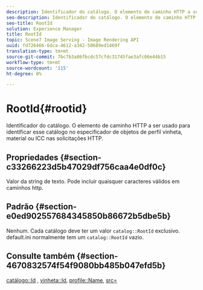 ```yaml
---
description: Identificador do catálogo. O elemento de caminho HTTP a ser usado para identificar esse catálogo no especificador de objetos de perfil vinheta, material ou ICC nas solicitações HTTP.
seo-description: Identificador do catálogo. O elemento de caminho HTTP a ser usado para identificar esse catálogo no especificador de objetos de perfil vinheta, material ou ICC nas solicitações HTTP.
seo-title: RootId
solution: Experience Manager
title: RootId
topic: Scene7 Image Serving - Image Rendering API
uuid: fd726466-6dca-4612-a342-50689ed1469f
translation-type: tm+mt
source-git-commit: 7bc7b3a86fbcdc57cfdc31745fae3afc06e44b15
workflow-type: tm+mt
source-wordcount: '115'
ht-degree: 0%

---
```



# RootId{#rootid}

Identificador do catálogo. O elemento de caminho HTTP a ser usado para identificar esse catálogo no especificador de objetos de perfil vinheta, material ou ICC nas solicitações HTTP.

## Propriedades {#section-c33266223d5b47029df756caa4e0df0c}

Valor da string de texto. Pode incluir quaisquer caracteres válidos em caminhos http.

## Padrão {#section-e0ed902557684345850b86672b5dbe5b}

Nenhum. Cada catálogo deve ter um valor `catalog::RootId` exclusivo. default.ini normalmente tem um `catalog::RootId` vazio.

## Consulte também {#section-4670832574f54f9080bb485b047efd5b}

[catálogo::Id](../../../../../ir-api/material-cat/image-rendering-api-ref/c-ir-material-catalog/c-ir-material-data-reference/r-ir-id.md#reference-cba2a53a952e403fb57a4e8569f9cf85) ,  [vinheta::Id](../../../../../ir-api/material-cat/image-rendering-api-ref/c-ir-material-catalog/c-ir-vignette-map-reference/r-ir-id-vignette.md#reference-2a7ba758924b4757b3234942304db7fd),  [profile::Name](../../../../../ir-api/material-cat/image-rendering-api-ref/c-ir-material-catalog/c-ir-macro-definition-reference/r-ir-name.md#reference-63b663d2052545ffab030a23e7060b1e),  [src=](../../../../../ir-api/http-protocol/image-rendering-api-ref/c-ir-http-protocol-ref/c-ir-http-protocol-command-reference/r-ir-src.md#reference-62c98abad22149d68d405ed6aaff8272)
